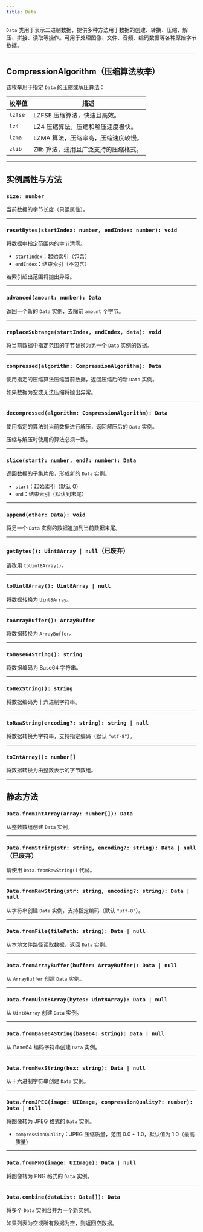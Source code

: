 ```yaml
---
title: Data
---
```

`Data` 类用于表示二进制数据，提供多种方法用于数据的创建、转换、压缩、解压、拼接、读取等操作。可用于处理图像、文件、音频、编码数据等各种原始字节数据。

---

## CompressionAlgorithm（压缩算法枚举）

该枚举用于指定 `Data` 的压缩或解压算法：

| 枚举值     | 描述                    |
| ------- | --------------------- |
| `lzfse` | LZFSE 压缩算法，快速且高效。     |
| `lz4`   | LZ4 压缩算法，压缩和解压速度极快。   |
| `lzma`  | LZMA 算法，压缩率高，压缩速度较慢。  |
| `zlib`  | Zlib 算法，通用且广泛支持的压缩格式。 |

---

## 实例属性与方法

### `size: number`

当前数据的字节长度（只读属性）。

---

### `resetBytes(startIndex: number, endIndex: number): void`

将数据中指定范围内的字节清零。

* `startIndex`：起始索引（包含）
* `endIndex`：结束索引（不包含）

若索引超出范围将抛出异常。

---

### `advanced(amount: number): Data`

返回一个新的 `Data` 实例，去除前 `amount` 个字节。

---

### `replaceSubrange(startIndex, endIndex, data): void`

将当前数据中指定范围的字节替换为另一个 `Data` 实例的数据。

---

### `compressed(algorithm: CompressionAlgorithm): Data`

使用指定的压缩算法压缩当前数据，返回压缩后的新 `Data` 实例。

如果数据为空或无法压缩将抛出异常。

---

### `decompressed(algorithm: CompressionAlgorithm): Data`

使用指定的算法对当前数据进行解压，返回解压后的 `Data` 实例。

压缩与解压时使用的算法必须一致。

---

### `slice(start?: number, end?: number): Data`

返回数据的子集片段，形成新的 `Data` 实例。

* `start`：起始索引（默认 0）
* `end`：结束索引（默认到末尾）

---

### `append(other: Data): void`

将另一个 `Data` 实例的数据追加到当前数据末尾。

---

### `getBytes(): Uint8Array | null`（已废弃）

请改用 `toUint8Array()`。

---

### `toUint8Array(): Uint8Array | null`

将数据转换为 `Uint8Array`。

---

### `toArrayBuffer(): ArrayBuffer`

将数据转换为 `ArrayBuffer`。

---

### `toBase64String(): string`

将数据编码为 Base64 字符串。

---

### `toHexString(): string`

将数据编码为十六进制字符串。

---

### `toRawString(encoding?: string): string | null`

将数据转换为字符串，支持指定编码（默认 `"utf-8"`）。

---

### `toIntArray(): number[]`

将数据转换为由整数表示的字节数组。

---

## 静态方法

### `Data.fromIntArray(array: number[]): Data`

从整数数组创建 `Data` 实例。

---

### `Data.fromString(str: string, encoding?: string): Data | null`（已废弃）

请使用 `Data.fromRawString()` 代替。

---

### `Data.fromRawString(str: string, encoding?: string): Data | null`

从字符串创建 `Data` 实例，支持指定编码（默认 `"utf-8"`）。

---

### `Data.fromFile(filePath: string): Data | null`

从本地文件路径读取数据，返回 `Data` 实例。

---

### `Data.fromArrayBuffer(buffer: ArrayBuffer): Data | null`

从 `ArrayBuffer` 创建 `Data` 实例。

---

### `Data.fromUint8Array(bytes: Uint8Array): Data | null`

从 `Uint8Array` 创建 `Data` 实例。

---

### `Data.fromBase64String(base64: string): Data | null`

从 Base64 编码字符串创建 `Data` 实例。

---

### `Data.fromHexString(hex: string): Data | null`

从十六进制字符串创建 `Data` 实例。

---

### `Data.fromJPEG(image: UIImage, compressionQuality?: number): Data | null`

将图像转为 JPEG 格式的 `Data` 实例。

* `compressionQuality`：JPEG 压缩质量，范围 0.0 ~ 1.0，默认值为 1.0（最高质量）

---

### `Data.fromPNG(image: UIImage): Data | null`

将图像转为 PNG 格式的 `Data` 实例。

---

### `Data.combine(dataList: Data[]): Data`

将多个 `Data` 实例合并为一个新实例。

如果列表为空或所有数据为空，则返回空数据。
